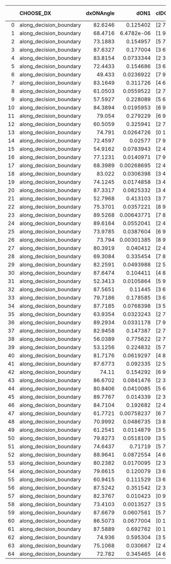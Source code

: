 |    | CHOOSE_DX               |   dxONAngle |       dON1 | cIDON1   |   dON_patch_1 |   nTON |        dON |   dxOFFAngle |       dOFF1 | cIDOFF1   |   dOFF_patch_1 |   nTOFF |        dOFF | SUCCESS   |   nExp |   dual_point_id |   subpoint_time_seconds |   total_execution_time |       logp |     dOFF/dON | Vote dOFF>dON   |
|---:|:------------------------|------------:|-----------:|:---------|--------------:|-------:|-----------:|-------------:|------------:|:----------|---------------:|--------:|------------:|:----------|-------:|----------------:|------------------------:|-----------------------:|-----------:|-------------:|:----------------|
|  0 | along_decision_boundary |     82.6246 | 0.125402   | [2 7]    |    0.125402   |      1 | 0.125402   |      80.3899 | 0.318027    | [2 7]     |    0.318027    |       1 | 0.318027    | True      |      1 |               2 |                5.16057  |                9.53786 |  0         |    2.53606   | True            |
|  1 | along_decision_boundary |     68.4716 | 6.4782e-06 | [1 9]    |    6.4782e-06 |      1 | 6.4782e-06 |      87.1148 | 0.0152664   | [0 9]     |    0.0152664   |       1 | 0.0152664   | True      |      2 |               5 |                1.3669   |               10.9924  | -0.5       | 2356.58      | True            |
|  2 | along_decision_boundary |     73.1883 | 0.154957   | [5 7]    |    0.154957   |      1 | 0.154957   |      53.942  | 0.0335602   | [5 7]     |    0.0335602   |       1 | 0.0335602   | False     |      3 |               8 |                3.41547  |               14.5024  | -1         |    0.216578  | False           |
|  3 | along_decision_boundary |     87.6327 | 0.177004   | [3 6]    |    0.177004   |      1 | 0.177004   |      82.4833 | 0.0068995   | [3 6]     |    0.0068995   |       1 | 0.0068995   | False     |      4 |              12 |                2.78367  |               20.4244  | -0.166667  |    0.0389793 | False           |
|  4 | along_decision_boundary |     83.8154 | 0.0733344  | [2 3]    |    0.0733344  |      1 | 0.0733344  |      82.9258 | 0.0193216   | [2 3]     |    0.0193216   |       1 | 0.0193216   | False     |      5 |              13 |                1.80686  |               22.2414  | -0         |    0.263472  | False           |
|  5 | along_decision_boundary |     72.4433 | 0.154686   | [3 6]    |    0.154686   |      1 | 0.154686   |      52.1635 | 0.142665    | [3 6]     |    0.142665    |       1 | 0.142665    | False     |      6 |              16 |                2.39785  |               24.7467  | -0.1       |    0.922291  | False           |
|  6 | along_decision_boundary |     49.433  | 0.0236922  | [7 9]    |    0.0236922  |      1 | 0.0236922  |      61.9544 | 0.121767    | [7 9]     |    0.121767    |       1 | 0.121767    | True      |      7 |              18 |                2.37216  |               27.1788  | -0.333333  |    5.13952   | True            |
|  7 | along_decision_boundary |     83.1649 | 0.311726   | [4 6]    |    0.311726   |      1 | 0.311726   |      83.4938 | 0.038387    | [4 6]     |    0.038387    |       1 | 0.038387    | False     |      8 |              20 |                2.98513  |               30.2323  | -0.0714286 |    0.123143  | False           |
|  8 | along_decision_boundary |     61.0503 | 0.0559522  | [2 7]    |    0.0559522  |      1 | 0.0559522  |      70.1986 | 0.0233251   | [2 7]     |    0.0233251   |       1 | 0.0233251   | False     |      9 |              23 |                2.28309  |               32.606   | -0.25      |    0.416875  | False           |
|  9 | along_decision_boundary |     57.5927 | 0.228089   | [5 6]    |    0.228089   |      1 | 0.228089   |      59.7274 | 0.0786478   | [5 6]     |    0.0786478   |       1 | 0.0786478   | False     |     10 |              24 |                4.07449  |               36.6889  | -0.5       |    0.344812  | False           |
| 10 | along_decision_boundary |     84.3894 | 0.0195953  | [6 9]    |    0.0195953  |      1 | 0.0195953  |      80.6583 | 0.112643    | [6 9]     |    0.112643    |       1 | 0.112643    | True      |     11 |              28 |                1.56293  |               38.3989  | -0.8       |    5.74849   | True            |
| 11 | along_decision_boundary |     79.054  | 0.279229   | [6 9]    |    0.279229   |      1 | 0.279229   |      72.1052 | 0.0214167   | [6 9]     |    0.0214167   |       1 | 0.0214167   | False     |     12 |              30 |                3.0791   |               41.5301  | -0.409091  |    0.0766992 | False           |
| 12 | along_decision_boundary |     60.5059 | 0.325941   | [2 7]    |    0.325941   |      1 | 0.325941   |      69.5043 | 0.149372    | [2 7]     |    0.149372    |       1 | 0.149372    | False     |     13 |              31 |                3.1013   |               44.6394  | -0.666667  |    0.458281  | False           |
| 13 | along_decision_boundary |     74.791  | 0.0264726  | [0 1]    |    0.0264726  |      1 | 0.0264726  |      81.3744 | 0.026418    | [0 1]     |    0.026418    |       1 | 0.026418    | False     |     14 |              33 |                1.08984  |               45.7833  | -0.961538  |    0.997937  | False           |
| 14 | along_decision_boundary |     72.4597 | 0.02577    | [7 9]    |    0.02577    |      1 | 0.02577    |      71.6346 | 0.391974    | [7 9]     |    0.391974    |       1 | 0.391974    | True      |     15 |              35 |                1.67055  |               57.439   | -1.28571   |   15.2105    | True            |
| 15 | along_decision_boundary |     54.9162 | 0.0783943  | [2 4]    |    0.0783943  |      1 | 0.0783943  |      56.8399 | 0.0899787   | [2 4]     |    0.0899787   |       1 | 0.0899787   | True      |     16 |              37 |                3.45567  |               60.9455  | -0.833333  |    1.14777   | True            |
| 16 | along_decision_boundary |     77.1231 | 0.0140971  | [7 9]    |    0.0140971  |      1 | 0.0140971  |      79.9488 | 0.0460779   | [7 9]     |    0.0460779   |       1 | 0.0460779   | True      |     17 |              41 |                1.95321  |               63.0805  | -0.5       |    3.26861   | True            |
| 17 | along_decision_boundary |     68.3989 | 0.00268695 | [2 4]    |    0.00268695 |      1 | 0.00268695 |      68.3309 | 0.0133679   | [2 4]     |    0.0133679   |       1 | 0.0133679   | True      |     18 |              42 |                1.06039  |               64.1494  | -0.264706  |    4.97511   | True            |
| 18 | along_decision_boundary |     83.022  | 0.0306398  | [3 4]    |    0.0306398  |      1 | 0.0306398  |      67.3622 | 0.0270712   | [3 4]     |    0.0270712   |       1 | 0.0270712   | False     |     19 |              48 |                2.14976  |               66.538   | -0.111111  |    0.883532  | False           |
| 19 | along_decision_boundary |     74.1245 | 0.0174858  | [3 4]    |    0.0174858  |      1 | 0.0174858  |      71.4864 | 0.0189402   | [3 4]     |    0.0189402   |       1 | 0.0189402   | True      |     20 |              49 |                1.71906  |               68.2621  | -0.236842  |    1.08317   | True            |
| 20 | along_decision_boundary |     87.3317 | 0.0825332  | [3 4]    |    0.0825332  |      1 | 0.0825332  |      77.1133 | 0.10044     | [3 4]     |    0.10044     |       1 | 0.10044     | True      |     21 |              51 |                2.63013  |               75.3675  | -0.1       |    1.21696   | True            |
| 21 | along_decision_boundary |     52.7968 | 0.413103   | [3 7]    |    0.413103   |      1 | 0.413103   |      59.7599 | 0.0865808   | [3 7]     |    0.0865808   |       1 | 0.0865808   | False     |     22 |              52 |                5.38191  |               80.7624  | -0.0238095 |    0.209586  | False           |
| 22 | along_decision_boundary |     75.3701 | 0.0357221  | [8 9]    |    0.0357221  |      1 | 0.0357221  |      83.4432 | 0.133303    | [8 9]     |    0.133303    |       1 | 0.133303    | True      |     23 |              59 |                2.74315  |               85.9954  | -0.0909091 |    3.73166   | True            |
| 23 | along_decision_boundary |     89.5268 | 0.00643771 | [7 8]    |    0.00643771 |      1 | 0.00643771 |      87.8757 | 0.0820492   | [7 8]     |    0.0820492   |       1 | 0.0820492   | True      |     24 |              62 |                2.70127  |               90.9387  | -0.0217391 |   12.7451    | True            |
| 24 | along_decision_boundary |     89.6164 | 0.0552041  | [2 4]    |    0.0552041  |      1 | 0.0552041  |      71.8196 | 0.0308693   | [2 4]     |    0.0308693   |       1 | 0.0308693   | False     |     25 |              64 |                3.30972  |               94.3209  | -0         |    0.559185  | False           |
| 25 | along_decision_boundary |     73.9785 | 0.0387604  | [6 9]    |    0.0387604  |      1 | 0.0387604  |      85.562  | 0.26574     | [6 9]     |    0.26574     |       1 | 0.26574     | True      |     26 |              66 |                1.47472  |               95.8458  | -0.02      |    6.85597   | True            |
| 26 | along_decision_boundary |     73.794  | 0.00301385 | [8 9]    |    0.00301385 |      1 | 0.00301385 |      85.6526 | 0.00347025  | [8 9]     |    0.00347025  |       1 | 0.00347025  | True      |     27 |              67 |                1.37737  |               97.231   | -0         |    1.15143   | True            |
| 27 | along_decision_boundary |     80.3919 | 0.040412   | [2 4]    |    0.040412   |      1 | 0.040412   |      76.46   | 0.000417878 | [2 4]     |    0.000417878 |       1 | 0.000417878 | False     |     28 |              73 |                1.58669  |              101.697   | -0.0185185 |    0.0103405 | False           |
| 28 | along_decision_boundary |     69.3084 | 0.335454   | [7 8]    |    0.335454   |      1 | 0.335454   |      70.1185 | 0.00246465  | [7 8]     |    0.00246465  |       1 | 0.00246465  | False     |     29 |              74 |                3.26465  |              104.97    | -0         |    0.0073472 | False           |
| 29 | along_decision_boundary |     82.2591 | 0.0493988  | [2 5]    |    0.0493988  |      1 | 0.0493988  |      77.6205 | 0.0159885   | [2 5]     |    0.0159885   |       1 | 0.0159885   | False     |     30 |              80 |                1.08306  |              112.544   | -0.0172414 |    0.323661  | False           |
| 30 | along_decision_boundary |     87.6474 | 0.104411   | [4 8]    |    0.104411   |      1 | 0.104411   |      75.3309 | 0.315025    | [4 8]     |    0.315025    |       1 | 0.315025    | True      |     31 |              81 |                3.23838  |              115.79    | -0.0666667 |    3.01717   | True            |
| 31 | along_decision_boundary |     52.3413 | 0.0105864  | [5 9]    |    0.0105864  |      1 | 0.0105864  |      62.3483 | 0.0452169   | [5 9]     |    0.0452169   |       1 | 0.0452169   | True      |     32 |              85 |                0.993906 |              121.547   | -0.016129  |    4.27123   | True            |
| 32 | along_decision_boundary |     87.5651 | 0.11445    | [3 6]    |    0.11445    |      1 | 0.11445    |      88.2264 | 0.286287    | [3 6]     |    0.286287    |       1 | 0.286287    | True      |     33 |              87 |                4.14791  |              128.113   | -0         |    2.50141   | True            |
| 33 | along_decision_boundary |     79.7186 | 0.178585   | [3 6]    |    0.178585   |      1 | 0.178585   |      77.7254 | 0.349044    | [3 6]     |    0.349044    |       1 | 0.349044    | True      |     34 |              89 |                3.82092  |              135.317   | -0.0151515 |    1.9545    | True            |
| 34 | along_decision_boundary |     87.7185 | 0.0768398  | [3 5]    |    0.0768398  |      1 | 0.0768398  |      72.4963 | 0.165714    | [3 5]     |    0.165714    |       1 | 0.165714    | True      |     35 |              92 |                1.87185  |              147.93    | -0.0588235 |    2.15662   | True            |
| 35 | along_decision_boundary |     63.9354 | 0.0323243  | [2 7]    |    0.0323243  |      1 | 0.0323243  |      80.3148 | 0.0920556   | [2 7]     |    0.0920556   |       1 | 0.0920556   | True      |     36 |              94 |                1.76379  |              149.738   | -0.128571  |    2.84788   | True            |
| 36 | along_decision_boundary |     89.2934 | 0.0331178  | [7 9]    |    0.0331178  |      1 | 0.0331178  |      79.8962 | 0.123144    | [7 9]     |    0.123144    |       1 | 0.123144    | True      |     37 |              95 |                3.24727  |              152.995   | -0.222222  |    3.71837   | True            |
| 37 | along_decision_boundary |     82.9458 | 0.147387   | [2 7]    |    0.147387   |      1 | 0.147387   |      69.3761 | 0.308822    | [2 7]     |    0.308822    |       1 | 0.308822    | True      |     38 |             103 |                4.12398  |              159.778   | -0.337838  |    2.09532   | True            |
| 38 | along_decision_boundary |     56.0389 | 0.775622   | [2 7]    |    0.775622   |      1 | 0.775622   |      52.9622 | 0.224108    | [2 7]     |    0.224108    |       1 | 0.224108    | False     |     39 |             104 |                5.30887  |              165.095   | -0.473684  |    0.28894   | False           |
| 39 | along_decision_boundary |     53.1256 | 0.224832   | [5 7]    |    0.224832   |      1 | 0.224832   |      58.2936 | 0.881597    | [5 7]     |    0.881597    |       1 | 0.881597    | True      |     40 |             106 |                4.77603  |              171.936   | -0.320513  |    3.92113   | True            |
| 40 | along_decision_boundary |     81.7176 | 0.0619297  | [4 8]    |    0.0619297  |      1 | 0.0619297  |      84.2283 | 0.214013    | [4 8]     |    0.214013    |       1 | 0.214013    | True      |     41 |             109 |                3.74949  |              179.333   | -0.45      |    3.45575   | True            |
| 41 | along_decision_boundary |     87.6773 | 0.092335   | [2 5]    |    0.092335   |      1 | 0.092335   |      83.6241 | 0.264587    | [2 5]     |    0.264587    |       1 | 0.264587    | True      |     42 |             111 |                4.50476  |              183.904   | -0.597561  |    2.86552   | True            |
| 42 | along_decision_boundary |     74.11   | 0.154292   | [6 9]    |    0.154292   |      1 | 0.154292   |      86.105  | 0.404462    | [6 9]     |    0.404462    |       1 | 0.404462    | True      |     43 |             114 |                5.02429  |              191.965   | -0.761905  |    2.62141   | True            |
| 43 | along_decision_boundary |     86.6702 | 0.0841476  | [2 3]    |    0.0841476  |      1 | 0.0841476  |      85.2552 | 0.0807155   | [2 3]     |    0.0807155   |       1 | 0.0807155   | False     |     44 |             116 |                1.41233  |              193.436   | -0.94186   |    0.959214  | False           |
| 44 | along_decision_boundary |     80.8406 | 0.0410085  | [5 6]    |    0.0410085  |      1 | 0.0410085  |      85.6595 | 0.0340946   | [5 6]     |    0.0340946   |       1 | 0.0340946   | False     |     45 |             119 |                1.07807  |              194.622   | -0.727273  |    0.831403  | False           |
| 45 | along_decision_boundary |     89.7767 | 0.014339   | [2 3]    |    0.014339   |      1 | 0.014339   |      89.2049 | 0.599207    | [2 3]     |    0.599207    |       1 | 0.599207    | True      |     46 |             120 |                5.09012  |              199.721   | -0.544444  |   41.7887    | True            |
| 46 | along_decision_boundary |     84.7104 | 0.192682   | [2 4]    |    0.192682   |      1 | 0.192682   |      75.6862 | 0.124635    | [2 4]     |    0.124635    |       1 | 0.124635    | False     |     47 |             121 |                3.16998  |              202.896   | -0.695652  |    0.646841  | False           |
| 47 | along_decision_boundary |     61.7721 | 0.00758237 | [6 7]    |    0.00758237 |      1 | 0.00758237 |      72.1978 | 0.205418    | [6 7]     |    0.205418    |       1 | 0.205418    | True      |     48 |             123 |                2.1852   |              205.147   | -0.521277  |   27.0916    | True            |
| 48 | along_decision_boundary |     70.9992 | 0.0486735  | [3 8]    |    0.0486735  |      1 | 0.0486735  |      63.6781 | 0.510816    | [3 8]     |    0.510816    |       1 | 0.510816    | True      |     49 |             125 |                3.75924  |              211.25    | -0.666667  |   10.4947    | True            |
| 49 | along_decision_boundary |     61.2541 | 0.0114879  | [3 5]    |    0.0114879  |      1 | 0.0114879  |      79.2702 | 0.181622    | [3 5]     |    0.181622    |       1 | 0.181622    | True      |     50 |             130 |                2.79097  |              216.05    | -0.826531  |   15.8098    | True            |
| 50 | along_decision_boundary |     79.8273 | 0.0518109  | [3 5]    |    0.0518109  |      1 | 0.0518109  |      85.0285 | 0.0241088   | [3 5]     |    0.0241088   |       1 | 0.0241088   | False     |     51 |             136 |                3.28484  |              225.591   | -1         |    0.465324  | False           |
| 51 | along_decision_boundary |     74.6437 | 0.71719    | [5 7]    |    0.71719    |      1 | 0.71719    |      75.1801 | 0.124611    | [5 7]     |    0.124611    |       1 | 0.124611    | False     |     52 |             137 |                3.59363  |              229.192   | -0.794118  |    0.173749  | False           |
| 52 | along_decision_boundary |     88.9641 | 0.0872554  | [4 6]    |    0.0872554  |      1 | 0.0872554  |      84.6972 | 0.0599095   | [4 6]     |    0.0599095   |       1 | 0.0599095   | False     |     53 |             146 |                1.5582   |              232.883   | -0.615385  |    0.686599  | False           |
| 53 | along_decision_boundary |     80.2382 | 0.0170095  | [2 3]    |    0.0170095  |      1 | 0.0170095  |      87.7881 | 0.0615217   | [2 3]     |    0.0615217   |       1 | 0.0615217   | True      |     54 |             147 |                1.72555  |              234.616   | -0.462264  |    3.61691   | True            |
| 54 | along_decision_boundary |     79.6615 | 0.120079   | [3 6]    |    0.120079   |      1 | 0.120079   |      84.2877 | 0.0113956   | [3 6]     |    0.0113956   |       1 | 0.0113956   | False     |     55 |             151 |                2.07564  |              236.818   | -0.592593  |    0.0949009 | False           |
| 55 | along_decision_boundary |     60.9415 | 0.111529   | [3 6]    |    0.111529   |      1 | 0.111529   |      71.5706 | 0.770793    | [3 6]     |    0.770793    |       1 | 0.770793    | True      |     56 |             154 |                5.0152   |              243.998   | -0.445455  |    6.91118   | True            |
| 56 | along_decision_boundary |     87.5242 | 0.351542   | [2 3]    |    0.351542   |      1 | 0.351542   |      69.7914 | 0.0811742   | [2 3]     |    0.0811742   |       1 | 0.0811742   | False     |     57 |             155 |                5.75246  |              249.755   | -0.571429  |    0.230909  | False           |
| 57 | along_decision_boundary |     82.3767 | 0.010423   | [0 9]    |    0.010423   |      1 | 0.010423   |      57.8625 | 0.254999    | [1 9]     |    0.254999    |       1 | 0.254999    | True      |     58 |             163 |                3.1539   |              260.628   | -0.429825  |   24.4651    | True            |
| 58 | along_decision_boundary |     73.4103 | 0.0013527  | [3 5]    |    0.0013527  |      1 | 0.0013527  |      70.4378 | 0.00748921  | [3 5]     |    0.00748921  |       1 | 0.00748921  | True      |     59 |             164 |                1.12812  |              261.765   | -0.551724  |    5.53649   | True            |
| 59 | along_decision_boundary |     87.6679 | 0.0607561  | [5 7]    |    0.0607561  |      1 | 0.0607561  |      81.2238 | 0.0296656   | [5 7]     |    0.0296656   |       1 | 0.0296656   | False     |     60 |             165 |                2.03418  |              263.804   | -0.686441  |    0.488273  | False           |
| 60 | along_decision_boundary |     86.5073 | 0.0677004  | [0 1]    |    0.0677004  |      1 | 0.0677004  |      79.5966 | 0.094996    | [0 1]     |    0.094996    |       1 | 0.094996    | True      |     61 |             166 |                1.9033   |              265.716   | -0.533333  |    1.40318   | True            |
| 61 | along_decision_boundary |     87.5889 | 0.692762   | [0 1]    |    0.692762   |      1 | 0.692762   |      81.7106 | 0.0268706   | [0 1]     |    0.0268706   |       1 | 0.0268706   | False     |     62 |             169 |                3.92572  |              269.737   | -0.663934  |    0.0387876 | False           |
| 62 | along_decision_boundary |     74.936  | 0.595304   | [3 5]    |    0.595304   |      1 | 0.595304   |      64.0361 | 0.0611216   | [3 5]     |    0.0611216   |       1 | 0.0611216   | False     |     63 |             172 |                5.2486   |              276.666   | -0.516129  |    0.102673  | False           |
| 63 | along_decision_boundary |     75.1068 | 0.030667   | [2 4]    |    0.030667   |      1 | 0.030667   |      67.24   | 0.118075    | [2 4]     |    0.118075    |       1 | 0.118075    | True      |     64 |             173 |                2.35939  |              279.036   | -0.388889  |    3.85025   | True            |
| 64 | along_decision_boundary |     72.782  | 0.345465   | [4 6]    |    0.345465   |      1 | 0.345465   |      67.6575 | 0.139052    | [4 6]     |    0.139052    |       1 | 0.139052    | False     |     65 |             175 |                4.41776  |              283.507   | -0.5       |    0.402507  | False           |
